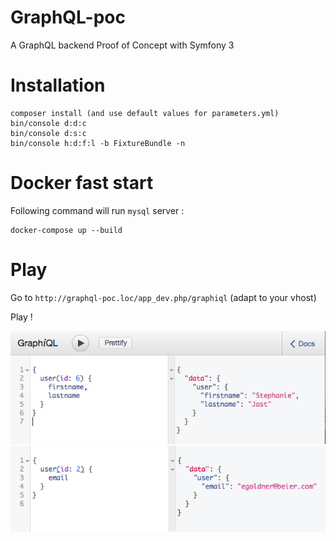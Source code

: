 GraphQL-poc
===============

A GraphQL backend Proof of Concept with Symfony 3
# Installation

```
composer install (and use default values for parameters.yml)
bin/console d:d:c
bin/console d:s:c
bin/console h:d:f:l -b FixtureBundle -n
```

# Docker fast start
Following command will run `mysql` server :
```
docker-compose up --build
```

# Play
Go to `http://graphql-poc.loc/app_dev.php/graphiql` (adapt to your vhost)

Play !

![](doc/image/graphiql.png)
![](doc/image/graphiql2.png)
